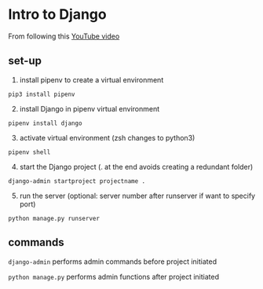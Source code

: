 # Intro to Django

From following this
[YouTube video](https://www.youtube.com/watch?v=rHux0gMZ3Eg&list=WL&index=41&t=627s)

## set-up
1. install pipenv to create a virtual environment
```
pip3 install pipenv
```
2. install Django in pipenv virtual environment
```
pipenv install django
```
3. activate virtual environment (zsh changes to python3)
```
pipenv shell
```
4. start the Django project (. at the end avoids creating a redundant folder)
```
django-admin startproject projectname .
```
5. run the server (optional: server number after runserver if want to specify port)
```
python manage.py runserver
```

## commands
``` django-admin ``` performs admin commands before project initiated

``` python manage.py ``` performs admin functions after project initiated